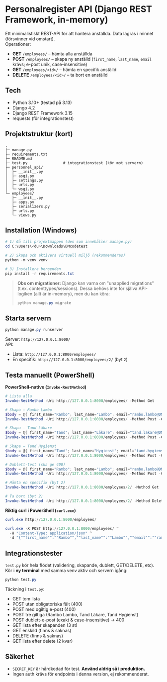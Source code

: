 # Personalregister API (Django REST Framework, in-memory)

Ett minimalistiskt REST-API för att hantera anställda. Data lagras i minnet (försvinner vid omstart).  
Operationer:
- **GET** `/employees/` – hämta alla anställda
- **POST** `/employees/` – skapa ny anställd (`first_name`, `last_name`, `email` krävs; e-post unik, case-insensitive)
- **GET** `/employees/<id>/` – hämta en specifik anställd
- **DELETE** `/employees/<id>/` – ta bort en anställd

## Tech
- Python 3.10+ (testad på 3.13)
- Django 4.2
- Django REST Framework 3.15
- requests (för integrationstest)

## Projektstruktur (kort)
```
.
├─ manage.py
├─ requirements.txt
├─ README.md
├─ test.py                # integrationstest (kör mot servern)
├─ personnel_api/
│  ├─ __init__.py
│  ├─ asgi.py
│  ├─ settings.py
│  ├─ urls.py
│  └─ wsgi.py
└─ employees/
   ├─ __init__.py
   ├─ apps.py
   ├─ serializers.py
   ├─ urls.py
   └─ views.py
```

## Installation (Windows)

```powershell
# 1) Gå till projektmappen (den som innehåller manage.py)
cd C:\Users\<du>\Downloads\DMcodetest

# 2) Skapa och aktivera virtuell miljö (rekommenderas)
python -m venv venv

# 3) Installera beroenden
pip install -r requirements.txt
```

> **Obs om migrationer:** Django kan varna om "unapplied migrations" (t.ex. contenttypes/sessions). Dessa behövs inte för själva API-logiken (allt är in-memory), men du kan köra:
> ```powershell
> python manage.py migrate
> ```

## Starta servern

```powershell
python manage.py runserver
```

Server: `http://127.0.0.1:8000/`  
API:
- Lista: `http://127.0.0.1:8000/employees/`
- En specifik: `http://127.0.0.1:8000/employees/2/` (byt `2`)

## Testa manuellt (PowerShell)

**PowerShell-native (`Invoke-RestMethod`)**
```powershell
# Lista alla
Invoke-RestMethod -Uri http://127.0.0.1:8000/employees/ -Method Get

# Skapa – Rambo Lambo
$body = @{ first_name="Rambo"; last_name="Lambo"; email="rambo.lambo@DM.se" } | ConvertTo-Json
Invoke-RestMethod -Uri http://127.0.0.1:8000/employees/ -Method Post -ContentType 'application/json' -Body $body

# Skapa – Tand Läkare
$body = @{ first_name="Tand"; last_name="Läkare"; email="tand.lakare@DM.se" } | ConvertTo-Json
Invoke-RestMethod -Uri http://127.0.0.1:8000/employees/ -Method Post -ContentType 'application/json' -Body $body

# Skapa – Tand Hygienst
$body = @{ first_name="Tand"; last_name="Hygienst"; email="tand.hygienst@DM.se" } | ConvertTo-Json
Invoke-RestMethod -Uri http://127.0.0.1:8000/employees/ -Method Post -ContentType 'application/json' -Body $body

# Dublett-test (ska ge 400)
$body = @{ first_name="Rambo"; last_name="Lambo"; email="rambo.lambo@DM.se" } | ConvertTo-Json
Invoke-RestMethod -Uri http://127.0.0.1:8000/employees/ -Method Post -ContentType 'application/json' -Body $body

# Hämta en specifik (byt 2)
Invoke-RestMethod -Uri http://127.0.0.1:8000/employees/2/ -Method Get

# Ta bort (byt 2)
Invoke-RestMethod -Uri http://127.0.0.1:8000/employees/2/ -Method Delete
```

**Riktig curl i PowerShell (`curl.exe`)**
```powershell
curl.exe http://127.0.0.1:8000/employees/

curl.exe -X POST http://127.0.0.1:8000/employees/ ^
  -H "Content-Type: application/json" ^
  -d "{""first_name"":""Rambo"",""last_name"":""Lambo"",""email"":""rambo.lambo@DM.se""}"
```

## Integrationstester

`test.py` kör hela flödet (validering, skapande, dublett, GET/DELETE, etc). Kör i **ny terminal** med samma venv aktiv och servern igång:

```powershell
python test.py
```

Täckning i `test.py`:
- GET tom lista
- POST utan obligatoriska fält (400)
- POST med ogiltig e-post (400)
- POST tre giltiga (Rambo Lambo, Tand Läkare, Tand Hygienst)
- POST dublett-e-post (exakt & case-insensitive) → 400
- GET lista efter skapanden (3 st)
- GET enskild (finns & saknas)
- DELETE (finns & saknas)
- GET lista efter delete (2 kvar)



## Säkerhet

- `SECRET_KEY` är hårdkodad för test. **Använd aldrig så i produktion.**
- Ingen auth krävs för endpoints i denna version, ej rekommenderat.

